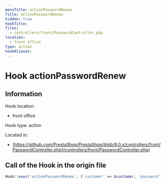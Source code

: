 ```yaml
---
menuTitle: actionPasswordRenew
Title: actionPasswordRenew
hidden: true
hookTitle: 
files:
  - controllers/front/PasswordController.php
location:
  - front office
type: action
hookAliases:
---
```


# Hook actionPasswordRenew

## Information

Hook location:
  - front office

Hook type: action

Located in: 
  - [https://github.com/PrestaShop/PrestaShop/blob/8.0.x/controllers/front/PasswordController.php](controllers/front/PasswordController.php)

## Call of the Hook in the origin file

```php
Hook::exec('actionPasswordRenew', ['customer' => $customer, 'password' => $password])
```